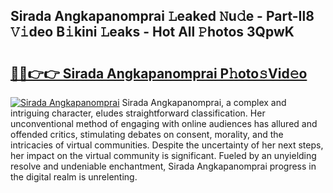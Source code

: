 ## Sirada Angkapanomprai 𝙻eaked 𝙽u𝚍e - Part-Il8 𝚅𝚒deo B𝚒kini 𝙻eaks - Hot All 𝙿hotos 3QpwK

# <h2><a href="http://ld3xjh5.urlbe.top/?page=Sirada+Angkapanomprai">🔗🔗👉👉 Sirada Angkapanomprai P𝚑oto𝚜Vid𝚎o</a></h2>

[![Sirada Angkapanomprai](https://i.imgur.com/eBuTRDB.gif)](http://ld3xjh5.urlbe.top/?page=Sirada+Angkapanomprai)
Sirada Angkapanomprai, a complex and intriguing character, eludes straightforward classification. Her unconventional method of engaging with online audiences has allured and offended critics, stimulating debates on consent, morality, and the intricacies of virtual communities. Despite the uncertainty of her next steps, her impact on the virtual community is significant. Fueled by an unyielding resolve and undeniable enchantment, Sirada Angkapanomprai progress in the digital realm is unrelenting.
